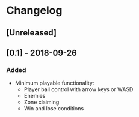 # Changelog

## [Unreleased]

## [0.1] - 2018-09-26
### Added
- Minimum playable functionality:
    - Player ball control with arrow keys or WASD
    - Enemies
    - Zone claiming
    - Win and lose conditions

